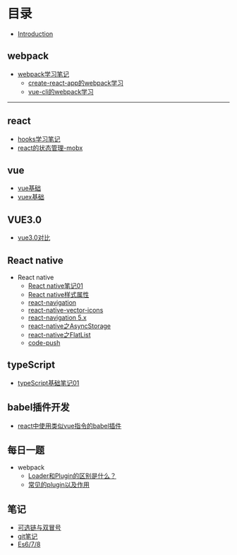 # 目录

* [Introduction](README.md)

## webpack
* [webpack学习笔记](webpack/index.md)
  * [create-react-app的webpack学习](webpack/react-webpack.md)
  * [vue-cli的webpack学习](webpack/vue-cli.md)
---
## react
* [hooks学习笔记](react/hooks.md)
* [react的状态管理-mobx](react/mobx.md)
  <!-- * [redux-thunk](react/redux-thunk.md)
  * [redux-saga](react/redux-saga.md) -->

## vue
* [vue基础](vue/vue.md)
* [vuex基础](vue/vuex.md)

## VUE3.0
* [vue3.0对比](vue3.0/study01.md)
  
## React native
* React native
  * [React native笔记01](react-native/rn01.md)
  * [React native样式属性](react-native/rn-style.md)
  * [react-navigation](react-native/react-navigation.md)
  * [react-native-vector-icons](react-native/react-native-vector-icons.md)
  * [react-navigation 5.x](react-native/navigation5.x.md)
  * [react-native之AsyncStorage](react-native/AsyncStorage.md)
  * [react-native之FlatList](react-native/flatList.md)
  * [code-push](react-native/code-push.md)

## typeScript
* [typeScript基础笔记01](typeScript/study01.md)

## babel插件开发
* [react中使用类似vue指令的babel插件](babel/简介.md)

## 每日一题
* webpack 
  * [Loader和Plugin的区别是什么？](questions/1.md)
  * [常见的plugin以及作用](questions/2.md)

## 笔记
* [可选链与双冒号](ex/可选链.md)
* [git笔记](ex/git笔记.md)
* [Es6/7/8](ex/es6.md)
